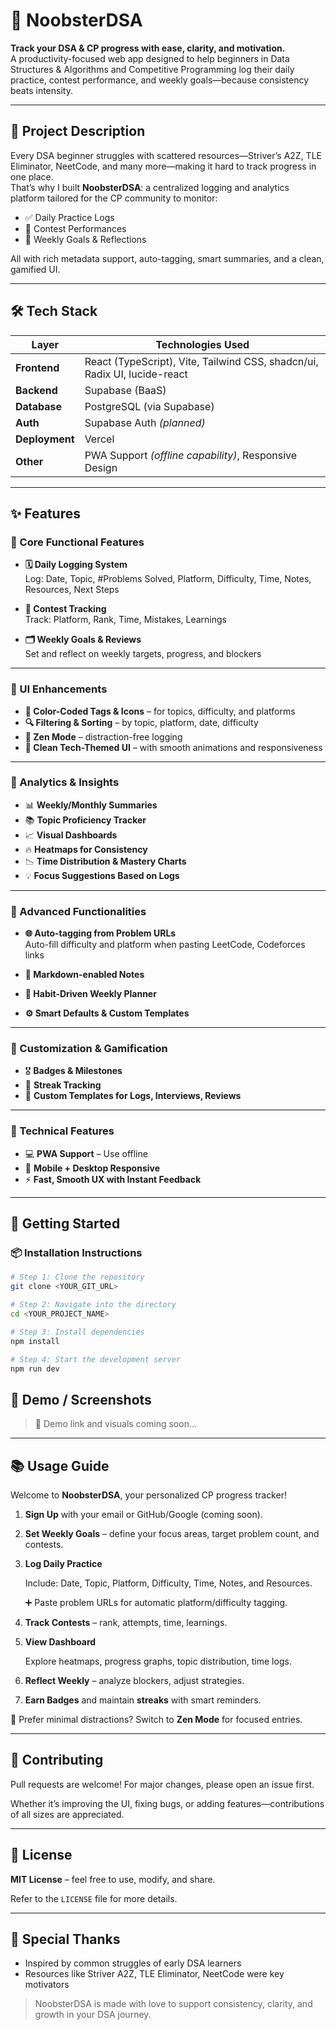 # 🚀 NoobsterDSA

**Track your DSA & CP progress with ease, clarity, and motivation.**  
A productivity-focused web app designed to help beginners in Data Structures & Algorithms and Competitive Programming log their daily practice, contest performance, and weekly goals—because consistency beats intensity.

---

## 📌 Project Description

Every DSA beginner struggles with scattered resources—Striver’s A2Z, TLE Eliminator, NeetCode, and many more—making it hard to track progress in one place.  
That’s why I built **NoobsterDSA**: a centralized logging and analytics platform tailored for the CP community to monitor:

- ✅ Daily Practice Logs
- 🧠 Contest Performances
- 🎯 Weekly Goals & Reflections

All with rich metadata support, auto-tagging, smart summaries, and a clean, gamified UI.

---

## 🛠 Tech Stack

| Layer        | Technologies Used                                                                 |
|--------------|------------------------------------------------------------------------------------|
| **Frontend** | React (TypeScript), Vite, Tailwind CSS, shadcn/ui, Radix UI, lucide-react         |
| **Backend**  | Supabase (BaaS)                                                                   |
| **Database** | PostgreSQL (via Supabase)                                                         |
| **Auth**     | Supabase Auth *(planned)*                                                         |
| **Deployment** | Vercel                                                                         |
| **Other**    | PWA Support *(offline capability)*, Responsive Design                             |

---

## ✨ Features

### 🔹 Core Functional Features

- **🗓️ Daily Logging System**  
  Log: Date, Topic, #Problems Solved, Platform, Difficulty, Time, Notes, Resources, Next Steps

- **🏁 Contest Tracking**  
  Track: Platform, Rank, Time, Mistakes, Learnings

- **🗂️ Weekly Goals & Reviews**  
  Set and reflect on weekly targets, progress, and blockers

---

### 🔹 UI Enhancements

- **🎨 Color-Coded Tags & Icons** – for topics, difficulty, and platforms  
- **🔍 Filtering & Sorting** – by topic, platform, date, difficulty  
- **🧘 Zen Mode** – distraction-free logging  
- **🌌 Clean Tech-Themed UI** – with smooth animations and responsiveness

---

### 🔹 Analytics & Insights

- 📊 **Weekly/Monthly Summaries**  
- 📚 **Topic Proficiency Tracker**  
- 📈 **Visual Dashboards**  
- 🔥 **Heatmaps for Consistency**  
- 📉 **Time Distribution & Mastery Charts**  
- 💡 **Focus Suggestions Based on Logs**

---

### 🔹 Advanced Functionalities

- **🌐 Auto-tagging from Problem URLs**  
  Auto-fill difficulty and platform when pasting LeetCode, Codeforces links

- **📝 Markdown-enabled Notes**  
- **📆 Habit-Driven Weekly Planner**  
- **⚙️ Smart Defaults & Custom Templates**

---

### 🔹 Customization & Gamification

- 🎖️ **Badges & Milestones**  
- 🔁 **Streak Tracking**  
- 🧩 **Custom Templates for Logs, Interviews, Reviews**

---

### 🔹 Technical Features

- 💻 **PWA Support** – Use offline  
- 📱 **Mobile + Desktop Responsive**  
- ⚡ **Fast, Smooth UX with Instant Feedback**

---

## 🚀 Getting Started

### 📦 Installation Instructions

```bash
# Step 1: Clone the repository
git clone <YOUR_GIT_URL>

# Step 2: Navigate into the directory
cd <YOUR_PROJECT_NAME>

# Step 3: Install dependencies
npm install

# Step 4: Start the development server
npm run dev
```

## 📸 Demo / Screenshots

> 🔗 Demo link and visuals coming soon...
> 

---

## 📚 Usage Guide

Welcome to **NoobsterDSA**, your personalized CP progress tracker!

1. **Sign Up** with your email or GitHub/Google (coming soon).
2. **Set Weekly Goals** – define your focus areas, target problem count, and contests.
3. **Log Daily Practice**
    
    Include: Date, Topic, Platform, Difficulty, Time, Notes, and Resources.
    
    ➕ Paste problem URLs for automatic platform/difficulty tagging.
    
4. **Track Contests** – rank, attempts, time, learnings.
5. **View Dashboard**
    
    Explore heatmaps, progress graphs, topic distribution, time logs.
    
6. **Reflect Weekly** – analyze blockers, adjust strategies.
7. **Earn Badges** and maintain **streaks** with smart reminders.

📴 Prefer minimal distractions? Switch to **Zen Mode** for focused entries.

---

## 🤝 Contributing

Pull requests are welcome! For major changes, please open an issue first.

Whether it’s improving the UI, fixing bugs, or adding features—contributions of all sizes are appreciated.

---

## 🧾 License

**MIT License** – feel free to use, modify, and share.

Refer to the `LICENSE` file for more details.

---

## 🙌 Special Thanks

- Inspired by common struggles of early DSA learners
- Resources like Striver A2Z, TLE Eliminator, NeetCode were key motivators

> NoobsterDSA is made with love to support consistency, clarity, and growth in your DSA journey.
>
